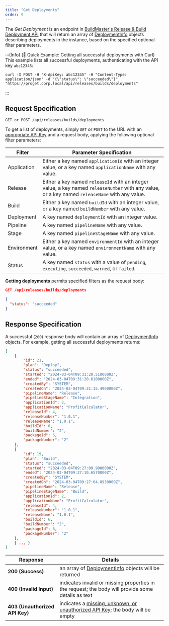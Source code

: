 ```yaml
---
title: "Get Deployments"
order: 9
---
```


The *Get Deployment* is an endpoint in [BuildMaster's Release & Build Deployment API](/docs/buildmaster/reference/api/release-and-build) that will return an array of [DeploymentInfo](/docs/buildmaster/reference/api/release-and-build#buildinfo-object) objects describing deployments in the instance, based on the specified optional filter parameters.

:::(Info) (🚀 Quick Example: Getting all successful deployments with Curl)
This example lists all successful deployments, authenticating with the API key `abc12345`:

````
curl -X POST -H "X-ApiKey: abc12345" -H "Content-Type: application/json" -d "{\"status\": \"succeeded\"}" "https://proget.corp.local/api/releases/builds/deployments"
````
:::

## Request Specification
```
GET or POST /api/releases/builds/deployments
```
To get a list of deployments, simply `GET` or `POST` to the URL with an [appropriate API Key](/docs/buildmaster/reference/api/release-and-build#authentication) and a request body, applying the following optional filter parameters:

| Filter | Parameter Specification |
| --- | --- |
| Application | Either a key named `applicationId` with an integer value, or a key named `applicationName` with any value. |
| Release | Either a key named `releaseId` with an integer value, a key named `releaseNumber` with any value, or a key named `releaseName` with any value. |
| Build | Either a key named `buildId` with an integer value, or a key named `buildNumber` with any value. |
| Deployment | A key named `deploymentId` with an integer value. |
| Pipeline | A key named `pipelineName` with any value. |
| Stage | A key named `pipelineStageName` with any value. |
| Environment | Either a key named `environmentId` with an integer value, or a key named `environmentName` with any value. |
| Status | A key named `status` with a value of `pending`, `executing`, `succeeded`, `warned`, or `failed`. |

**Getting deployments** permits specified filters as the request body:

```json
GET /api/releases/builds/deployments

{
  "status": "succeeded"
}
```

## Response Specification
A successful (`200`) response body will contain an array of [DeploymentInfo](/docs/buildmaster/reference/api/release-and-build#deploymentinfo-object) objects. For example, getting all successful deployments returns:

```json
[
    {
        "id": 21,
        "plan": "Deploy",
        "status": "succeeded",
        "started": "2024-03-04T09:31:20.5100000Z",
        "ended": "2024-03-04T09:31:20.6100000Z",
        "createdBy": "SYSTEM",
        "createdOn": "2024-03-04T09:31:15.4900000Z",
        "pipelineName": "Release",
        "pipelineStageName": "Integration",
        "applicationId": 2,
        "applicationName": "ProfitCalculator",
        "releaseId": 4,
        "releaseNumber": "1.0.1",
        "releaseName": "1.0.1",
        "buildId": 6,
        "buildNumber": "2",
        "packageId": 6,
        "packageNumber": "2"
    },
    {
        "id": 19,
        "plan": "Build",
        "status": "succeeded",
        "started": "2024-03-04T09:27:09.9000000Z",
        "ended": "2024-03-04T09:27:10.6570000Z",
        "createdBy": "SYSTEM",
        "createdOn": "2024-03-04T09:27:04.8930000Z",
        "pipelineName": "Release",
        "pipelineStageName": "Build",
        "applicationId": 2,
        "applicationName": "ProfitCalculator",
        "releaseId": 4,
        "releaseNumber": "1.0.1",
        "releaseName": "1.0.1",
        "buildId": 6,
        "buildNumber": "2",
        "packageId": 6,
        "packageNumber": "2"
    },
    { ... }
]
```

| Response | Details |
|---|---|
| **200 (Success)** | an array of [DeploymentInfo](/docs/buildmaster/reference/api/release-and-build#deploymentinfo-object) objects will be returned |
| **400 (Invalid Input)** | indicates invalid or missing properties in the request; the body will provide some details as text |
| **403 (Unauthorized API Key)** | indicates a [missing, unknown, or unauthorized API Key](/docs/proget/reference-api/proget-api-licenses#authentication); the body will be empty |